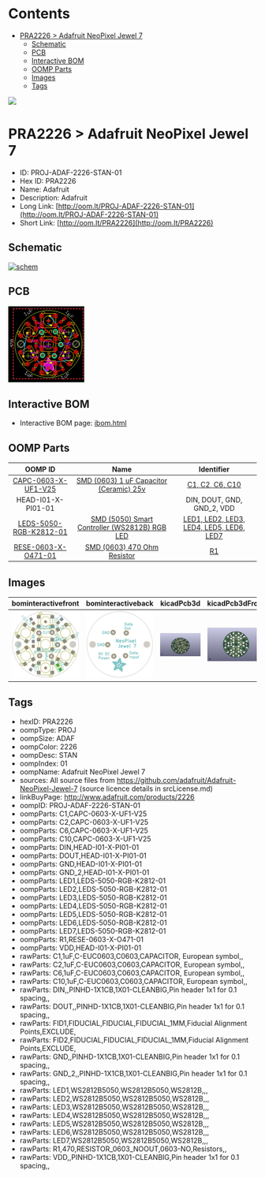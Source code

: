 



Contents
========

* [PRA2226 > Adafruit NeoPixel Jewel 7](#pra2226--adafruit-neopixel-jewel-7)
	* [Schematic](#schematic)
	* [PCB](#pcb)
	* [Interactive BOM](#interactive-bom)
	* [OOMP Parts](#oomp-parts)
	* [Images](#images)
	* [Tags](#tags)
  
![][im]
# PRA2226 > Adafruit NeoPixel Jewel 7

- ID: PROJ-ADAF-2226-STAN-01
- Hex ID: PRA2226
- Name: Adafruit
- Description: Adafruit
- Long Link: [http://oom.lt/PROJ-ADAF-2226-STAN-01](http://oom.lt/PROJ-ADAF-2226-STAN-01)
- Short Link: [http://oom.lt/PRA2226](http://oom.lt/PRA2226)

## Schematic
  
[![schem](eagleSchemImage.png)](eagleSchemImage.png)
## PCB
  
[![pcb](eagleImage.png)](eagleImage.png)
## Interactive BOM

- Interactive BOM page: [ibom.html](https://htmlpreview.github.io/?https://github.com/oomlout/oomlout_OOMP_projects/blob/main/PROJ-ADAF-2226-STAN-01/kicad/bom/ibom.html)

## OOMP Parts
  

|OOMP ID|Name|Identifier|
| :---: | :---: | :---: |
|[CAPC-0603-X-UF1-V25](https://github.com/oomlout/oomlout_OOMP_parts/tree/main/CAPC-0603-X-UF1-V25/)|[SMD (0603) 1 uF Capacitor (Ceramic) 25v](https://github.com/oomlout/oomlout_OOMP_parts/tree/main/CAPC-0603-X-UF1-V25/)|[C1, C2, C6, C10](https://github.com/oomlout/oomlout_OOMP_parts/tree/main/CAPC-0603-X-UF1-V25/)|
|HEAD-I01-X-PI01-01||DIN, DOUT, GND, GND_2, VDD|
|[LEDS-5050-RGB-K2812-01](https://github.com/oomlout/oomlout_OOMP_parts/tree/main/LEDS-5050-RGB-K2812-01/)|[SMD (5050) Smart Controller (WS2812B) RGB LED](https://github.com/oomlout/oomlout_OOMP_parts/tree/main/LEDS-5050-RGB-K2812-01/)|[LED1, LED2, LED3, LED4, LED5, LED6, LED7](https://github.com/oomlout/oomlout_OOMP_parts/tree/main/LEDS-5050-RGB-K2812-01/)|
|[RESE-0603-X-O471-01](https://github.com/oomlout/oomlout_OOMP_parts/tree/main/RESE-0603-X-O471-01/)|[SMD (0603) 470 Ohm Resistor](https://github.com/oomlout/oomlout_OOMP_parts/tree/main/RESE-0603-X-O471-01/)|[R1](https://github.com/oomlout/oomlout_OOMP_parts/tree/main/RESE-0603-X-O471-01/)|

## Images
  
  

|bominteractivefront|bominteractiveback|kicadPcb3d|kicadPcb3dFront|kicadPcb3dBack|kicadSchem|eagleImage|eagleSchemImage|pcbdraw|pcbdrawback|
| :---: | :---: | :---: | :---: | :---: | :---: | :---: | :---: | :---: | :---: |
|[![bominteractivefront](bomFront_140.png)](bomFront.png)|[![bominteractiveback](bomBack_140.png)](bomBack.png)|[![kicadPcb3d](kicadPcb3d_140.png)](kicadPcb3d.png)|[![kicadPcb3dFront](kicadPcb3dFront_140.png)](kicadPcb3dFront.png)|[![kicadPcb3dBack](kicadPcb3dBack_140.png)](kicadPcb3dBack.png)|[![kicadSchem](kicadSchem_140.png)](kicadSchem.png)|[![eagleImage](eagleImage_140.png)](eagleImage.png)|[![eagleSchemImage](eagleSchemImage_140.png)](eagleSchemImage.png)|[![pcbdraw](pcbdraw_140.png)](pcbdraw.png)|[![pcbdrawback](pcbdrawBack_140.png)](pcbdrawBack.png)|

## Tags

- hexID: PRA2226
- oompType: PROJ
- oompSize: ADAF
- oompColor: 2226
- oompDesc: STAN
- oompIndex: 01
- oompName: Adafruit NeoPixel Jewel 7
- sources: All source files from https://github.com/adafruit/Adafruit-NeoPixel-Jewel-7 (source licence details in srcLicense.md)
- linkBuyPage: http://www.adafruit.com/products/2226
- oompID: PROJ-ADAF-2226-STAN-01
- oompParts: C1,CAPC-0603-X-UF1-V25
- oompParts: C2,CAPC-0603-X-UF1-V25
- oompParts: C6,CAPC-0603-X-UF1-V25
- oompParts: C10,CAPC-0603-X-UF1-V25
- oompParts: DIN,HEAD-I01-X-PI01-01
- oompParts: DOUT,HEAD-I01-X-PI01-01
- oompParts: GND,HEAD-I01-X-PI01-01
- oompParts: GND_2,HEAD-I01-X-PI01-01
- oompParts: LED1,LEDS-5050-RGB-K2812-01
- oompParts: LED2,LEDS-5050-RGB-K2812-01
- oompParts: LED3,LEDS-5050-RGB-K2812-01
- oompParts: LED4,LEDS-5050-RGB-K2812-01
- oompParts: LED5,LEDS-5050-RGB-K2812-01
- oompParts: LED6,LEDS-5050-RGB-K2812-01
- oompParts: LED7,LEDS-5050-RGB-K2812-01
- oompParts: R1,RESE-0603-X-O471-01
- oompParts: VDD,HEAD-I01-X-PI01-01
- rawParts: C1,1uF,C-EUC0603,C0603,CAPACITOR, European symbol,,
- rawParts: C2,1uF,C-EUC0603,C0603,CAPACITOR, European symbol,,
- rawParts: C6,1uF,C-EUC0603,C0603,CAPACITOR, European symbol,,
- rawParts: C10,1uF,C-EUC0603,C0603,CAPACITOR, European symbol,,
- rawParts: DIN,,PINHD-1X1CB,1X01-CLEANBIG,Pin header 1x1 for 0.1 spacing,,
- rawParts: DOUT,,PINHD-1X1CB,1X01-CLEANBIG,Pin header 1x1 for 0.1 spacing,,
- rawParts: FID1,FIDUCIAL,FIDUCIAL,FIDUCIAL_1MM,Fiducial Alignment Points,EXCLUDE,
- rawParts: FID2,FIDUCIAL,FIDUCIAL,FIDUCIAL_1MM,Fiducial Alignment Points,EXCLUDE,
- rawParts: GND,,PINHD-1X1CB,1X01-CLEANBIG,Pin header 1x1 for 0.1 spacing,,
- rawParts: GND_2,,PINHD-1X1CB,1X01-CLEANBIG,Pin header 1x1 for 0.1 spacing,,
- rawParts: LED1,WS2812B5050,WS2812B5050,WS2812B,,,
- rawParts: LED2,WS2812B5050,WS2812B5050,WS2812B,,,
- rawParts: LED3,WS2812B5050,WS2812B5050,WS2812B,,,
- rawParts: LED4,WS2812B5050,WS2812B5050,WS2812B,,,
- rawParts: LED5,WS2812B5050,WS2812B5050,WS2812B,,,
- rawParts: LED6,WS2812B5050,WS2812B5050,WS2812B,,,
- rawParts: LED7,WS2812B5050,WS2812B5050,WS2812B,,,
- rawParts: R1,470,RESISTOR_0603_NOOUT,0603-NO,Resistors,,
- rawParts: VDD,,PINHD-1X1CB,1X01-CLEANBIG,Pin header 1x1 for 0.1 spacing,,



[im]: kicadPcb3d_450.png
